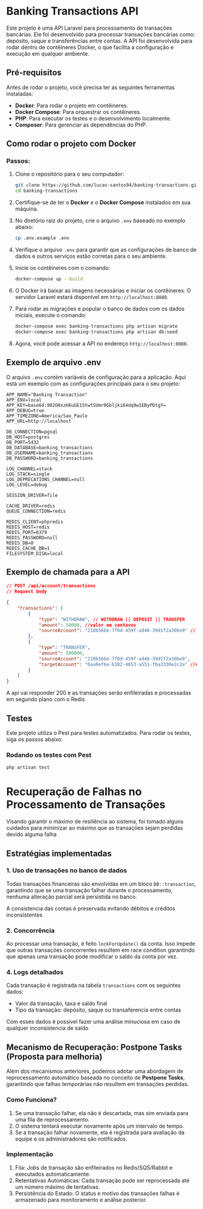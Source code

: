 # Banking Transactions API
Este projeto é uma API Laravel para processamento de transações bancárias. Ele foi desenvolvido para processar transações bancárias como: depósito, saque e transferências entre contas. A API foi desenvolvida para rodar dentro de contêineres Docker, o que facilita a configuração e execução em qualquer ambiente.

## Pré-requisitos
Antes de rodar o projeto, você precisa ter as seguintes ferramentas instaladas:
- **Docker**: Para rodar o projeto em contêineres.
- **Docker Compose**: Para orquestrar os contêineres.
- **PHP**: Para executar os testes e o desenvolvimento localmente.
- **Composer**: Para gerenciar as dependências do PHP.

## Como rodar o projeto com Docker

### Passos:

1. Clone o repositório para o seu computador:

    ```bash
    git clone https://github.com/lucas-santos94/banking-transactions.git
    cd banking-transactions
    ```

2. Certifique-se de ter o **Docker** e o **Docker Compose** instalados em sua máquina.

3. No diretório raiz do projeto, crie o arquivo `.env` baseado no exemplo abaixo:

    ```bash
    cp .env.example .env
    ```

4. Verifique o arquivo `.env` para garantir que as configurações de banco de dados e outros serviços estão corretas para o seu ambiente.

5. Inicie os contêineres com o comando:

    ```bash
    docker-compose up --build
    ```

6. O Docker irá baixar as imagens necessárias e iniciar os contêineres. O servidor Laravel estará disponível em `http://localhost:8080`.

7. Para rodar as migrações e popular o banco de dados com os dados iniciais, execute o comando:

    ```bash
    docker-compose exec banking-transactions php artisan migrate
    docker-compose exec banking-transactions php artisan db:seed
    ```

8. Agora, você pode acessar a API no endereço `http://localhost:8080`.

## Exemplo de arquivo .env

O arquivo `.env` contém variáveis de configuração para a aplicação. Aqui está um exemplo com as configurações principais para o seu projeto:

```env
APP_NAME="Banking Transaction"
APP_ENV=local
APP_KEY=base64:902O8xzH6uGE15twfSUmr0Gbljki64dq9w1EByPDtgY=
APP_DEBUG=true
APP_TIMEZONE=America/Sao_Paulo
APP_URL=http://localhost

DB_CONNECTION=pgsql
DB_HOST=postgres
DB_PORT=5432
DB_DATABASE=banking_transactions
DB_USERNAME=banking_transactions
DB_PASSWORD=banking_transactions

LOG_CHANNEL=stack
LOG_STACK=single
LOG_DEPRECATIONS_CHANNEL=null
LOG_LEVEL=debug

SESSION_DRIVER=file

CACHE_DRIVER=redis
QUEUE_CONNECTION=redis

REDIS_CLIENT=phpredis
REDIS_HOST=redis
REDIS_PORT=6379
REDIS_PASSWORD=null
REDIS_DB=0
REDIS_CACHE_DB=1
FILESYSTEM_DISK=local
```

## Exemplo de chamada para a API

```json
// POST /api/account/transactions
// Request body

{
    "transactions": [
        {
            "type": "WITHDRAW", // WITHDRAW || DEPOSIT || TRANSFER
            "amount": 50000, //valor em centavos
            "sourceAccount": "218b56be-7f0d-459f-ad46-39d1f2a30be9" // id da conta
        },
        {
            "type": "TRANSFER",
            "amount": 500000,
            "sourceAccount": "218b56be-7f0d-459f-ad46-39d1f2a30be9",
            "targetAccount": "6aa0ef6e-b382-4653-a551-fba3330e2c2a" //obrigatório se o tipo de transação for TRANSFER
        }
    ]
}

```
A api vai responder 200 e as transações serão enfileiradas e processadas em segundo plano com o Redis

## Testes

Este projeto utiliza o Pest para testes automatizados. Para rodar os testes, siga os passos abaixo:

### Rodando os testes com Pest

```bash
php artisan test
```

# Recuperação de Falhas no Processamento de Transações
Visando garantir o máximo de resiliência ao sistema, foi tomado alguns cuidados para minimizar ao máximo que as transações sejam perdidas devido alguma falha

## Estratégias implementadas

### 1. Uso de transações no banco de dados
Todas transações financeiras são envolvidas em um bloco `DB::transaction`, garantindo que se uma transação falhar durante o processamento, nenhuma alteração parcial será persistida no banco.

A consistencia das contas é preservada evitando débitos e créditos inconsistentes

### 2. Concorrência
Ao processar uma transação, é feito `lockForUpdate()` da conta. Isso impede que outras transações concorrentes resultem em race condition garantindo que apenas uma transação pode modificar o saldo da conta por vez.

### 4. Logs detalhados
Cada transação é registrada na tabela `transactions` com os seguintes dados:
- Valor da transação, taxa e saldo final
- Tipo da transação: depósito, saque ou transaferencia entre contas

Com esses dados é possível fazer uma análise minuciosa em caso de qualquer inconsistencia de saldo

## Mecanismo de Recuperação: Postpone Tasks (Proposta para melhoria)
Além dos mecanismos anteriores, podemos adotar uma abordagem de reprocessamento automático baseada no conceito de **Postpone Tasks**, garantindo que falhas temporárias não resultem em transações perdidas.

### Como Funciona?
1. Se uma transação falhar, ela não é descartada, mas sim enviada para uma fila de reprocessamento.
2. O sistema tentará executar novamente após um intervalo de tempo.
3. Se a transação falhar novamente, ela é registrada para avaliação da equipe e os administradores são notificados.

### Implementação
1. Fila: Jobs de transação são enfileirados no Redis/SQS/Rabbit e executados automaticamente.
2. Retentativas Automáticas: Cada transação pode ser reprocessada até um número máximo de tentativas.
3. Persistência do Estado: O status e motivo das transações falhas é armazenado para monitoramento e análise posterior.

